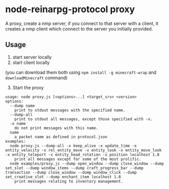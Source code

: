 # node-reinarpg-protocol proxy

A proxy, create a nmp server, if you connect to that server with a client, it creates a nmp client which connect to the server you initially provided.

## Usage

1. start server locally
2. start client locally

(you can download them both using `npm install -g minecraft-wrap` and `downloadMinecraft` command)

3. Start the proxy

```
usage: node proxy.js [<options>...] <target_srv> <version>
options:
  --dump name
    print to stdout messages with the specified name.
  --dump-all
    print to stdout all messages, except those specified with -x.
  -x name
    do not print messages with this name.
  name
    a packet name as defined in protocol.json
examples:
  node proxy.js --dump-all -x keep_alive -x update_time -x entity_velocity -x rel_entity_move -x entity_look -x entity_move_look -x entity_teleport -x entity_head_rotation -x position localhost 1.8
    print all messages except for some of the most prolific.
  node examples/proxy.js --dump open_window --dump close_window --dump set_slot --dump window_items --dump craft_progress_bar --dump transaction --dump close_window --dump window_click --dump set_creative_slot --dump enchant_item localhost 1.8
    print messages relating to inventory management.
```
